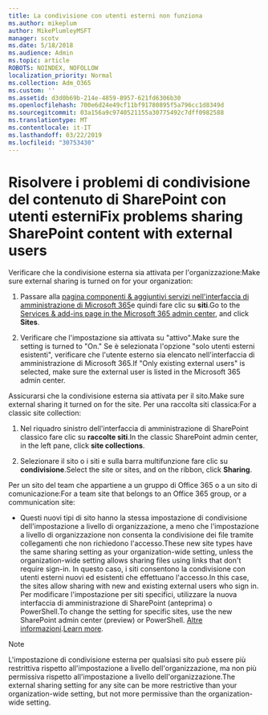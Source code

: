 ```yaml
---
title: La condivisione con utenti esterni non funziona
ms.author: mikeplum
author: MikePlumleyMSFT
manager: scotv
ms.date: 5/18/2018
ms.audience: Admin
ms.topic: article
ROBOTS: NOINDEX, NOFOLLOW
localization_priority: Normal
ms.collection: Adm_O365
ms.custom: ''
ms.assetid: d3d0b69b-214e-4859-8957-621fd6306b30
ms.openlocfilehash: 700e6d24e49cf11bf91780895f5a796cc1d8349d
ms.sourcegitcommit: 03a156a9c9740521155a30775492c7dff0982588
ms.translationtype: MT
ms.contentlocale: it-IT
ms.lasthandoff: 03/22/2019
ms.locfileid: "30753430"
---
```

# <a name="fix-problems-sharing-sharepoint-content-with-external-users"></a><span data-ttu-id="ff431-102">Risolvere i problemi di condivisione del contenuto di SharePoint con utenti esterni</span><span class="sxs-lookup"><span data-stu-id="ff431-102">Fix problems sharing SharePoint content with external users</span></span>

<span data-ttu-id="ff431-103">Verificare che la condivisione esterna sia attivata per l'organizzazione:</span><span class="sxs-lookup"><span data-stu-id="ff431-103">Make sure external sharing is turned on for your organization:</span></span>
  
1. <span data-ttu-id="ff431-104">Passare alla [pagina componenti &amp; aggiuntivi servizi nell'interfaccia di amministrazione di Microsoft 365](https://portal.office.com/adminportal/home#/Settings/ServicesAndAddIns)e quindi fare clic su **siti**.</span><span class="sxs-lookup"><span data-stu-id="ff431-104">Go to the [Services &amp; add-ins page in the Microsoft 365 admin center](https://portal.office.com/adminportal/home#/Settings/ServicesAndAddIns), and click **Sites**.</span></span>
    
2. <span data-ttu-id="ff431-105">Verificare che l'impostazione sia attivata su "attivo".</span><span class="sxs-lookup"><span data-stu-id="ff431-105">Make sure the setting is turned to "On."</span></span> <span data-ttu-id="ff431-106">Se è selezionata l'opzione "solo utenti esterni esistenti", verificare che l'utente esterno sia elencato nell'interfaccia di amministrazione di Microsoft 365.</span><span class="sxs-lookup"><span data-stu-id="ff431-106">If "Only existing external users" is selected, make sure the external user is listed in the Microsoft 365 admin center.</span></span>
    
<span data-ttu-id="ff431-107">Assicurarsi che la condivisione esterna sia attivata per il sito.</span><span class="sxs-lookup"><span data-stu-id="ff431-107">Make sure external sharing it turned on for the site.</span></span> <span data-ttu-id="ff431-108">Per una raccolta siti classica:</span><span class="sxs-lookup"><span data-stu-id="ff431-108">For a classic site collection:</span></span>
  
1. <span data-ttu-id="ff431-109">Nel riquadro sinistro dell'interfaccia di amministrazione di SharePoint classico fare clic su **raccolte siti**.</span><span class="sxs-lookup"><span data-stu-id="ff431-109">In the classic SharePoint admin center, in the left pane, click **site collections**.</span></span>
    
2. <span data-ttu-id="ff431-110">Selezionare il sito o i siti e sulla barra multifunzione fare clic su **condivisione**.</span><span class="sxs-lookup"><span data-stu-id="ff431-110">Select the site or sites, and on the ribbon, click **Sharing**.</span></span>
    
<span data-ttu-id="ff431-111">Per un sito del team che appartiene a un gruppo di Office 365 o a un sito di comunicazione:</span><span class="sxs-lookup"><span data-stu-id="ff431-111">For a team site that belongs to an Office 365 group, or a communication site:</span></span>
  
- <span data-ttu-id="ff431-112">Questi nuovi tipi di sito hanno la stessa impostazione di condivisione dell'impostazione a livello di organizzazione, a meno che l'impostazione a livello di organizzazione non consenta la condivisione dei file tramite collegamenti che non richiedono l'accesso.</span><span class="sxs-lookup"><span data-stu-id="ff431-112">These new site types have the same sharing setting as your organization-wide setting, unless the organization-wide setting allows sharing files using links that don't require sign-in.</span></span> <span data-ttu-id="ff431-113">In questo caso, i siti consentono la condivisione con utenti esterni nuovi ed esistenti che effettuano l'accesso.</span><span class="sxs-lookup"><span data-stu-id="ff431-113">In this case, the sites allow sharing with new and existing external users who sign in.</span></span> <span data-ttu-id="ff431-114">Per modificare l'impostazione per siti specifici, utilizzare la nuova interfaccia di amministrazione di SharePoint (anteprima) o PowerShell.</span><span class="sxs-lookup"><span data-stu-id="ff431-114">To change the setting for specific sites, use the new SharePoint admin center (preview) or PowerShell.</span></span> <span data-ttu-id="ff431-115">[Altre informazioni](https://go.microsoft.com/fwlink/?linkid=871863).</span><span class="sxs-lookup"><span data-stu-id="ff431-115">[Learn more](https://go.microsoft.com/fwlink/?linkid=871863).</span></span>
    
> [!NOTE]
> <span data-ttu-id="ff431-116">L'impostazione di condivisione esterna per qualsiasi sito può essere più restrittiva rispetto all'impostazione a livello dell'organizzazione, ma non più permissiva rispetto all'impostazione a livello dell'organizzazione.</span><span class="sxs-lookup"><span data-stu-id="ff431-116">The external sharing setting for any site can be more restrictive than your organization-wide setting, but not more permissive than the organization-wide setting.</span></span> 
  

